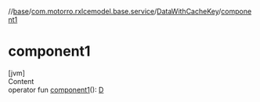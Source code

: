 //[base](../../index.md)/[com.motorro.rxlcemodel.base.service](../index.md)/[DataWithCacheKey](index.md)/[component1](component1.md)



# component1  
[jvm]  
Content  
operator fun [component1](component1.md)(): [D](index.md)  



